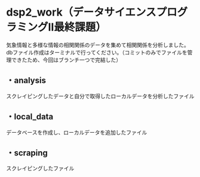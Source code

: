 # dsp2_work（データサイエンスプログラミングⅡ最終課題）
気象情報と多様な情報の相関関係のデータを集めて相関関係を分析しました。dbファイル作成はターミナルで行ってください。（コミットのみでファイルを管理できたため、今回はブランチ一つで完結した）
## ・analysis
スクレイピングしたデータと自分で取得したローカルデータを分析したファイル
## ・local_data
データベースを作成し、ローカルデータを追加したファイル
## ・scraping
スクレイピングしたファイル
